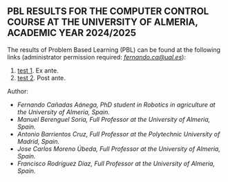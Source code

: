 ## PBL RESULTS FOR THE COMPUTER CONTROL COURSE AT THE UNIVERSITY OF ALMERIA, ACADEMIC YEAR 2024/2025

The results of Problem Based Learning (PBL) can be found at the following links (administrator permission required: *fernando.ca@ual.es*):

1. [test 1](https://docs.google.com/spreadsheets/d/1axFAzg7HU7lVhTvddhm5q5dRr9dQwEij/edit?usp=drive_link&ouid=111106254089155520445&rtpof=true&sd=true). Ex ante.
2. [test 2](https://docs.google.com/spreadsheets/d/1tglvaFYOI9Zcf4NErCXlpyS0Q61Kk0GH/edit?usp=drive_link&ouid=111106254089155520445&rtpof=true&sd=true). Post ante.

Author: 
 - *Fernando Cañadas Aánega, PhD student in Robotics in agriculture at the University of Almeria, Spain.*
 - *Manuel Berenguel Soria, Full Professor at the University of Almeria, Spain.*
 - *Antonio Barrientos Cruz, Full Professor at the Polytechnic University of Madrid, Spain.*
 - *Jose Carlos Moreno Úbeda, Full Professor at the University of Almeria, Spain.*
 - *Francisco Rodríguez Díaz, Full Professor at the University of Almeria, Spain.*
